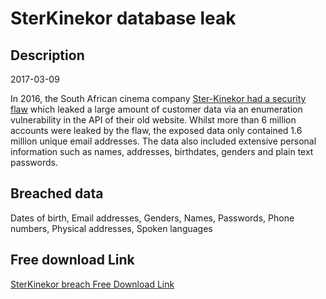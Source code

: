 # SterKinekor database leak

## Description

2017-03-09

In 2016, the South African cinema company <a href="http://blog.roguecode.co.za/sterkinekor-vulnerability-download-millions-accounts" target="_blank" rel="noopener">Ster-Kinekor had a security flaw</a> which leaked a large amount of customer data via an enumeration vulnerability in the API of their old website. Whilst more than 6 million accounts were leaked by the flaw, the exposed data only contained 1.6 million unique email addresses. The data also included extensive personal information such as names, addresses, birthdates, genders and plain text passwords.

## Breached data

Dates of birth, Email addresses, Genders, Names, Passwords, Phone numbers, Physical addresses, Spoken languages

## Free download Link

[SterKinekor breach Free Download Link](https://tinyurl.com/2b2k277t)